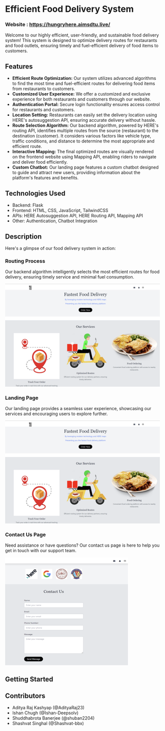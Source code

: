 # Efficient Food Delivery System

### Website : https://hungryhere.aimsdtu.live/

Welcome to our highly efficient, user-friendly, and sustainable food delivery system! This system is designed to optimize delivery routes for restaurants and food outlets, ensuring timely and fuel-efficient delivery of food items to customers.



## Features

- **Efficient Route Optimization:** Our system utilizes advanced algorithms to find the most time and fuel-efficient routes for delivering food items from restaurants to customers.
- **Customized User Experience:** We offer a customized and exclusive experience for both restaurants and customers through our website.
- **Authentication Portal:** Secure login functionality ensures access control for restaurants and customers.
- **Location Setting:** Restaurants can easily set the delivery location using HERE's autosuggestion API, ensuring accurate delivery without hassle.
- **Route Selection Algorithm:** Our backend algorithm, powered by HERE's routing API, identifies multiple routes from the source (restaurant) to the destination (customer). It considers various factors like vehicle type, traffic conditions, and distance to determine the most appropriate and efficient route.
- **Interactive Mapping:** The final optimized routes are visually rendered on the frontend website using Mapping API, enabling riders to navigate and deliver food efficiently.
- **Custom Chatbot:** Our landing page features a custom chatbot designed to guide and attract new users, providing information about the platform's features and benefits.

## Technologies Used

- Backend: Flask
- Frontend: HTML, CSS, JavaScript, TailwindCSS
- APIs: HERE Autosuggestion API, HERE Routing API, Mapping API
- Other: Authentication, Chatbot Integration

## Description

Here's a glimpse of our food delivery system in action:

### Routing Process
Our backend algorithm intelligently selects the most efficient routes for food delivery, ensuring timely service and minimal fuel consumption.

![Routing Process](./assets/landing_page.png)

### Landing Page
Our landing page provides a seamless user experience, showcasing our services and encouraging users to explore further.

![Landing Page](./assets/landing_page.png)

### Contact Us Page
Need assistance or have questions? Our contact us page is here to help you get in touch with our support team.

<img src="./assets/Contact_us.png" width="400" height="350">

## Getting Started



## Contributors

- Aditya Raj Kashyap (@AdityaRaj23)
- Ishan Chugh (@Ishan-Deepsolv)
- Shuddhabrota Banerjee (@shuban2204)
- Shashvat Singhal (@Shashvat-bbx)

